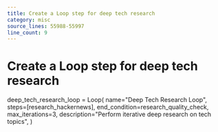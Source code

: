 ```yaml
---
title: Create a Loop step for deep tech research
category: misc
source_lines: 55988-55997
line_count: 9
---
```


# Create a Loop step for deep tech research
deep_tech_research_loop = Loop(
    name="Deep Tech Research Loop",
    steps=[research_hackernews],
    end_condition=research_quality_check,
    max_iterations=3,
    description="Perform iterative deep research on tech topics",
)

